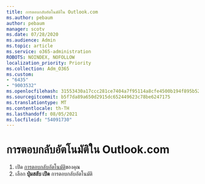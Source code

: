 ```yaml
---
title: การตอบกลับอัตโนมัติใน Outlook.com
ms.author: pebaum
author: pebaum
manager: scotv
ms.date: 07/28/2020
ms.audience: Admin
ms.topic: article
ms.service: o365-administration
ROBOTS: NOINDEX, NOFOLLOW
localization_priority: Priority
ms.collection: Adm_O365
ms.custom:
- "6435"
- "9003532"
ms.openlocfilehash: 31553430a17ccc281ce7404a7f95114a8cfe4500b194f895b5290268e22be383
ms.sourcegitcommit: b5f7da89a650d2915dc652449623c78be6247175
ms.translationtype: MT
ms.contentlocale: th-TH
ms.lasthandoff: 08/05/2021
ms.locfileid: "54091730"
---
```

# <a name="automatic-replies-in-outlookcom"></a>การตอบกลับอัตโนมัติใน Outlook.com

1. เปิด [การตอบกลับอัตโนมัติ](https://go.microsoft.com/fwlink/?linkid=2143007)ของคุณ
2. เลือก **ปุ่มสลับ เปิด** การตอบกลับอัตโนมัติ
